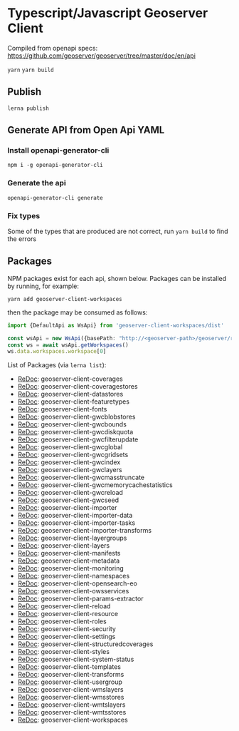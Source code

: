 # Typescript/Javascript Geoserver Client
Compiled from openapi specs: https://github.com/geoserver/geoserver/tree/master/doc/en/api

`yarn`
`yarn build`

## Publish
`lerna publish`

## Generate API from Open Api YAML
### Install openapi-generator-cli
`npm i -g openapi-generator-cli`
### Generate the api
`openapi-generator-cli generate`
### Fix types
Some of the types that are produced are not correct, run `yarn build` to find the errors

## Packages
NPM packages exist for each api, shown below. Packages can be installed by running, for example:

`yarn add geoserver-client-workspaces`

then the package may be consumed as follows:

```typescript
import {DefaultApi as WsApi} from 'geoserver-client-workspaces/dist'

const wsApi = new WsApi({basePath: "http://<geoserver-path>/geoserver/rest"})
const ws = await wsApi.getWorkspaces()
ws.data.workspaces.workspace[0]
```

List of Packages (via `lerna list`):
- [ReDoc](https://redocly.github.io/redoc/?url=https://raw.githubusercontent.com/shortwavedave/geoserver-client/main/doc/1.0.0/coverages.yaml): 
  geoserver-client-coverages
- [ReDoc](https://redocly.github.io/redoc/?url=https://raw.githubusercontent.com/shortwavedave/geoserver-client/main/doc/1.0.0/coveragestores.yaml): 
  geoserver-client-coveragestores
- [ReDoc](https://redocly.github.io/redoc/?url=https://raw.githubusercontent.com/shortwavedave/geoserver-client/main/doc/1.0.0/datastores.yaml):
  geoserver-client-datastores
- [ReDoc](https://redocly.github.io/redoc/?url=https://raw.githubusercontent.com/shortwavedave/geoserver-client/main/doc/1.0.0/featuretypes.yaml):
  geoserver-client-featuretypes
- [ReDoc](https://redocly.github.io/redoc/?url=https://raw.githubusercontent.com/shortwavedave/geoserver-client/main/doc/1.0.0/fonts.yaml):
  geoserver-client-fonts
- [ReDoc](https://redocly.github.io/redoc/?url=https://raw.githubusercontent.com/shortwavedave/geoserver-client/main/doc/1.0.0/gwcblobstores.yaml):
  geoserver-client-gwcblobstores
- [ReDoc](https://redocly.github.io/redoc/?url=https://raw.githubusercontent.com/shortwavedave/geoserver-client/main/doc/1.0.0/gwcbounds.yaml):
  geoserver-client-gwcbounds
- [ReDoc](https://redocly.github.io/redoc/?url=https://raw.githubusercontent.com/shortwavedave/geoserver-client/main/doc/1.0.0/gwcdiskquota.yaml):
  geoserver-client-gwcdiskquota
- [ReDoc](https://redocly.github.io/redoc/?url=https://raw.githubusercontent.com/shortwavedave/geoserver-client/main/doc/1.0.0/gwcfilterupdate.yaml):
  geoserver-client-gwcfilterupdate
- [ReDoc](https://redocly.github.io/redoc/?url=https://raw.githubusercontent.com/shortwavedave/geoserver-client/main/doc/1.0.0/gwcglobal.yaml):
  geoserver-client-gwcglobal
- [ReDoc](https://redocly.github.io/redoc/?url=https://raw.githubusercontent.com/shortwavedave/geoserver-client/main/doc/1.0.0/gwcgridsets.yaml):
  geoserver-client-gwcgridsets
- [ReDoc](https://redocly.github.io/redoc/?url=https://raw.githubusercontent.com/shortwavedave/geoserver-client/main/doc/1.0.0/gwcindex.yaml):
  geoserver-client-gwcindex
- [ReDoc](https://redocly.github.io/redoc/?url=https://raw.githubusercontent.com/shortwavedave/geoserver-client/main/doc/1.0.0/gwclayers.yaml):
  geoserver-client-gwclayers
- [ReDoc](https://redocly.github.io/redoc/?url=https://raw.githubusercontent.com/shortwavedave/geoserver-client/main/doc/1.0.0/gwcmasstruncate.yaml):
  geoserver-client-gwcmasstruncate
- [ReDoc](https://redocly.github.io/redoc/?url=https://raw.githubusercontent.com/shortwavedave/geoserver-client/main/doc/1.0.0/gwcmemorycachestatistics.yaml):
  geoserver-client-gwcmemorycachestatistics
- [ReDoc](https://redocly.github.io/redoc/?url=https://raw.githubusercontent.com/shortwavedave/geoserver-client/main/doc/1.0.0/gwcreload.yaml):
  geoserver-client-gwcreload
- [ReDoc](https://redocly.github.io/redoc/?url=https://raw.githubusercontent.com/shortwavedave/geoserver-client/main/doc/1.0.0/gwcseed.yaml):
  geoserver-client-gwcseed
- [ReDoc](https://redocly.github.io/redoc/?url=https://raw.githubusercontent.com/shortwavedave/geoserver-client/main/doc/1.0.0/importer.yaml):
  geoserver-client-importer
- [ReDoc](https://redocly.github.io/redoc/?url=https://raw.githubusercontent.com/shortwavedave/geoserver-client/main/doc/1.0.0/importerData.yaml):
  geoserver-client-importer-data
- [ReDoc](https://redocly.github.io/redoc/?url=https://raw.githubusercontent.com/shortwavedave/geoserver-client/main/doc/1.0.0/importerTasks.yaml):
  geoserver-client-importer-tasks
- [ReDoc](https://redocly.github.io/redoc/?url=https://raw.githubusercontent.com/shortwavedave/geoserver-client/main/doc/1.0.0/importerTransforms.yaml):
  geoserver-client-importer-transforms
- [ReDoc](https://redocly.github.io/redoc/?url=https://raw.githubusercontent.com/shortwavedave/geoserver-client/main/doc/1.0.0/layergroups.yaml):
  geoserver-client-layergroups
- [ReDoc](https://redocly.github.io/redoc/?url=https://raw.githubusercontent.com/shortwavedave/geoserver-client/main/doc/1.0.0/layers.yaml):
  geoserver-client-layers
- [ReDoc](https://redocly.github.io/redoc/?url=https://raw.githubusercontent.com/shortwavedave/geoserver-client/main/doc/1.0.0/manifests.yaml):
  geoserver-client-manifests
- [ReDoc](https://redocly.github.io/redoc/?url=https://raw.githubusercontent.com/shortwavedave/geoserver-client/main/doc/1.0.0/metadata.yaml):
  geoserver-client-metadata
- [ReDoc](https://redocly.github.io/redoc/?url=https://raw.githubusercontent.com/shortwavedave/geoserver-client/main/doc/1.0.0/monitoring.yaml):
  geoserver-client-monitoring
- [ReDoc](https://redocly.github.io/redoc/?url=https://raw.githubusercontent.com/shortwavedave/geoserver-client/main/doc/1.0.0/namespaces.yaml):
  geoserver-client-namespaces
- [ReDoc](https://redocly.github.io/redoc/?url=https://raw.githubusercontent.com/shortwavedave/geoserver-client/main/doc/1.0.0/opensearch-eo.yaml):
  geoserver-client-opensearch-eo
- [ReDoc](https://redocly.github.io/redoc/?url=https://raw.githubusercontent.com/shortwavedave/geoserver-client/main/doc/1.0.0/owsservices.yaml):
  geoserver-client-owsservices
- [ReDoc](https://redocly.github.io/redoc/?url=https://raw.githubusercontent.com/shortwavedave/geoserver-client/main/doc/1.0.0/params-extractor.yaml):
  geoserver-client-params-extractor
- [ReDoc](https://redocly.github.io/redoc/?url=https://raw.githubusercontent.com/shortwavedave/geoserver-client/main/doc/1.0.0/reload.yaml):
  geoserver-client-reload
- [ReDoc](https://redocly.github.io/redoc/?url=https://raw.githubusercontent.com/shortwavedave/geoserver-client/main/doc/1.0.0/resource.yaml):
  geoserver-client-resource
- [ReDoc](https://redocly.github.io/redoc/?url=https://raw.githubusercontent.com/shortwavedave/geoserver-client/main/doc/1.0.0/roles.yaml):
  geoserver-client-roles
- [ReDoc](https://redocly.github.io/redoc/?url=https://raw.githubusercontent.com/shortwavedave/geoserver-client/main/doc/1.0.0/security.yaml):
  geoserver-client-security
- [ReDoc](https://redocly.github.io/redoc/?url=https://raw.githubusercontent.com/shortwavedave/geoserver-client/main/doc/1.0.0/settings.yaml):
  geoserver-client-settings
- [ReDoc](https://redocly.github.io/redoc/?url=https://raw.githubusercontent.com/shortwavedave/geoserver-client/main/doc/1.0.0/structuredcoverages.yaml):
  geoserver-client-structuredcoverages
- [ReDoc](https://redocly.github.io/redoc/?url=https://raw.githubusercontent.com/shortwavedave/geoserver-client/main/doc/1.0.0/styles.yaml):
  geoserver-client-styles
- [ReDoc](https://redocly.github.io/redoc/?url=https://raw.githubusercontent.com/shortwavedave/geoserver-client/main/doc/1.0.0/systemStatus.yaml):
  geoserver-client-system-status
- [ReDoc](https://redocly.github.io/redoc/?url=https://raw.githubusercontent.com/shortwavedave/geoserver-client/main/doc/1.0.0/templates.yaml):
  geoserver-client-templates
- [ReDoc](https://redocly.github.io/redoc/?url=https://raw.githubusercontent.com/shortwavedave/geoserver-client/main/doc/1.0.0/transforms.yaml):
  geoserver-client-transforms
- [ReDoc](https://redocly.github.io/redoc/?url=https://raw.githubusercontent.com/shortwavedave/geoserver-client/main/doc/1.0.0/usergroup.yaml):
  geoserver-client-usergroup
- [ReDoc](https://redocly.github.io/redoc/?url=https://raw.githubusercontent.com/shortwavedave/geoserver-client/main/doc/1.0.0/wmslayers.yaml):
  geoserver-client-wmslayers
- [ReDoc](https://redocly.github.io/redoc/?url=https://raw.githubusercontent.com/shortwavedave/geoserver-client/main/doc/1.0.0/wmsstores.yaml):
  geoserver-client-wmsstores
- [ReDoc](https://redocly.github.io/redoc/?url=https://raw.githubusercontent.com/shortwavedave/geoserver-client/main/doc/1.0.0/wmtslayers.yaml):
  geoserver-client-wmtslayers
- [ReDoc](https://redocly.github.io/redoc/?url=https://raw.githubusercontent.com/shortwavedave/geoserver-client/main/doc/1.0.0/wmtsstores.yaml):
  geoserver-client-wmtsstores
- [ReDoc](https://redocly.github.io/redoc/?url=https://raw.githubusercontent.com/shortwavedave/geoserver-client/main/doc/1.0.0/workspaces.yaml):
  geoserver-client-workspaces

